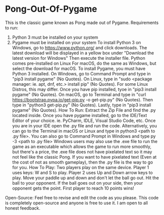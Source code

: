 # Pong-Out-Of-Pygame
This is the classic game known as Pong made out of Pygame.
Requirements to run:
1. Python 3 must be installed on your system
2. Pygame must be installed on your system
To install Python 3 on Windows, go to https://www.python.org/ and click downloads. The latest download will be displayed in a yellow box under "Download the latest version for Windows" Then execute the installer file.
Python comes pre-installed on Linux
For macOS, do the same as Windows, but select the download for macOS.
To install Pygame, you must have Python 3 installed. On Windows, go to Command Prompt and type in "pip3 install pygame" (No Quotes).
On Linux, type in "sudo <package manager: ie. apt, dnf, etc.> install pip" (No Quotes). For some Linux Distros, this may differ. Once you have pip installed, tyoe in "pip3 install pygame" (No Quotes).
On macOS, go to Terminal and type in "curl https://bootstrap.pypa.io/get-pip.py -o get-pip.py" (No Quotes). Then type in "python3 get-pip.py" (No Quotes). Lastly, type in "pip3 install pygame" (No Quotes).
How To Run:
Extract the Zip File and find the .py located inside.
Once you have pygame installed, go to the IDE/Text Editor of your choice. ie. PyCharm, IDLE, Visual Studio Code, etc. Once you are in your IDE open the .py file and run the code.
Alternatively, you can go to the Terminal in macOS or Linux and type in python3 <path to .py file>. You can also go to Command Prompt in Windows and type py -3 <path to .py file>
Windows users may also use the .exe file to run the game as an executable which allows the game to run more smoothly, but there's a price, the .exe file does not have pixelated text so it may not feel like the classic Pong. If you want to have pixelated text (Even at the cost of not as smooth gameplay), then the .py file is the way to go for you.
How To Play:
Two players play on the same device. Player 1 uses keys: W and S to play. Player 2 uses Up and Down arrow keys to play. Move your paddle up and down and don't let the ball go out. Hit the ball to your opponent.
If the ball goes out on your side, then your opponent gets the point. First player to reach 10 points wins!

Open-Source:
Feel free to revise and edit the code as you please. This code is completely open-source and anyone is free to use it. I am open to all honest feedback.
